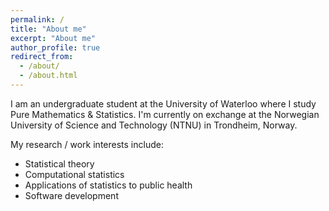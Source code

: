 ```yaml
---
permalink: /
title: "About me"
excerpt: "About me"
author_profile: true
redirect_from:
  - /about/
  - /about.html
---
```


I am an undergraduate student at the University of Waterloo where I study Pure Mathematics & Statistics.
I'm currently on exchange at the Norwegian University of Science and Technology (NTNU) in Trondheim, Norway.

My research / work interests include:

* Statistical theory
* Computational statistics
* Applications of statistics to public health
* Software development
